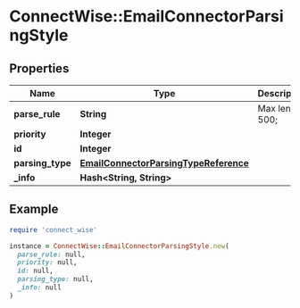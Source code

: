 # ConnectWise::EmailConnectorParsingStyle

## Properties

| Name | Type | Description | Notes |
| ---- | ---- | ----------- | ----- |
| **parse_rule** | **String** |  Max length: 500; |  |
| **priority** | **Integer** |  |  |
| **id** | **Integer** |  | [optional] |
| **parsing_type** | [**EmailConnectorParsingTypeReference**](EmailConnectorParsingTypeReference.md) |  | [optional] |
| **_info** | **Hash&lt;String, String&gt;** |  | [optional] |

## Example

```ruby
require 'connect_wise'

instance = ConnectWise::EmailConnectorParsingStyle.new(
  parse_rule: null,
  priority: null,
  id: null,
  parsing_type: null,
  _info: null
)
```


